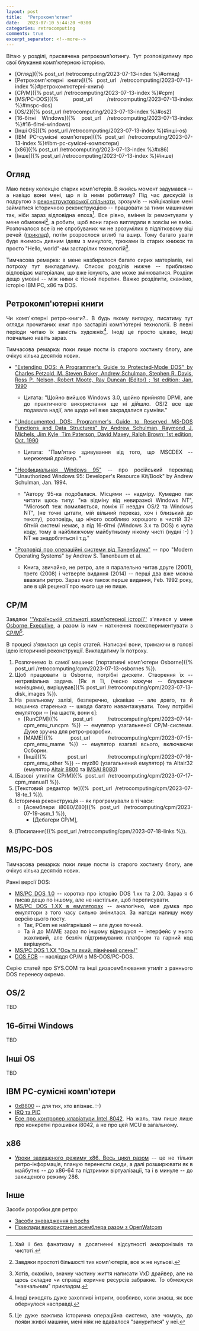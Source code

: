 ```yaml
---
layout: post
title:  "Ретрокомп'ютинг"
date:   2023-07-10 5:44:20 +0300
categories: retrocomputing
comments: true
excerpt_separator: <!--more-->
---
```


Вітаю у розділі, присвячена ретрокомп'ютингу. Тут розповідатиму про свої блукання комп'ютерною історією. 

- [Огляд]({% post_url /retrocomputing/2023-07-13-index %}#огляд)
- [Ретрокомп'ютерні книги]({% post_url /retrocomputing/2023-07-13-index %}#ретрокомпютерні-книги)
- [CP/M]({% post_url /retrocomputing/2023-07-13-index %}#cpm)
- [MS/PC-DOS]({% post_url /retrocomputing/2023-07-13-index %}#mspc-dos)
- [OS/2]({% post_url /retrocomputing/2023-07-13-index %}#os2)
- [16-бітні Windows]({% post_url /retrocomputing/2023-07-13-index %}#16-бітні-windows)
- [Інші OS]({% post_url /retrocomputing/2023-07-13-index %}#інші-os)
- [IBM PC-сумісні комп'ютери]({% post_url /retrocomputing/2023-07-13-index %}#ibm-pc-сумісні-компютери)
- [x86]({% post_url /retrocomputing/2023-07-13-index %}#x86)
- [Інше]({% post_url /retrocomputing/2023-07-13-index %}#інше)

<!--more-->

## Огляд

Маю певну колекцію старих комп'ютерів. В якийсь момент задумався -- а навіщо вони мені, що я із ними робитиму? Під час дискусій із подругою з [реконструкторської спільноти](https://www.facebook.com/groups/405499193349579), зрозумів -- найцікавіше мені займатися історичною реконструкцією -- працювати за тими машинами так, ніби зараз відповідна епоха[^1]. Все рівно, вміння їх ремонтувати у мене обмежені[^2], а робити, щоб вони гарно виглядали я зовсім не вмію. Розпочалося все із не спробуваних чи не зрозумілих в підлітковому віці речей ([приклад](http://indrekis2.blogspot.com/2013/02/dos-fcb.html)), потім розрослося вглиб та вшир. Тому багато уваги буде якимось дивним ідеям з минулого, трюками із старих книжок та просто "Hello, world"-ам застарілих технологій[^3].

<style>body {text-align: justify}</style> 

[^1]: Хай і без фанатизму в досягненні відсутності анахронізмів та чистоті. 

[^2]: Завдяки простоті більшості тих комп'ютерів, все ж не нульові.

[^3]: Хотів, скажімо, значну частину життя написати VxD драйвер, але на щось складне чи справді коричне ресурсів забракне. То обмежуся "навчальним" прикладом. 

Тимчасова ремарка: в мене назбиралося багато сирих матеріалів, які потроху тут викладатиму. Список розділів нижче -- приблизно відповідає матеріалам, що вже існують, але може змінюватися. Розділи дещо умовні -- між ними є тісний перетин. Важко розділити, скажімо, історію IBM PC, x86 та DOS.


## Ретрокомп'ютерні книги

Чи комп'ютерні ретро-книги?.. В будь якому випадку, писатиму тут огляди прочитаних книг про застарілі комп'ютерні технології. В певні періоди читаю їх замість художніх[^4]. Іноді це просто цікаво, іноді повчально навіть зараз. 

[^4]: Іноді виходять дуже захопливі інтриги, особливо, коли знаєш, як все обернулося насправді.

Тимчасова ремарка: поки лише пости із старого хостингу блогу, але очікує кілька десятків нових. 

- ["Extending DOS: A Programmer's Guide to Protected-Mode DOS" by Charles Petzold, M. Steven Baker, Andrew Schulman, Stephen R. Davis, Ross P. Nelson, Robert Moote, Ray Duncan (Editor) ; 1st edition; Jan. 1990](http://indrekis2.blogspot.com/2013/08/extending-dos-by-ray-duncan-et-al.html) 
  - Цитата: "Щойно вийшов Windows 3.0, щойно прийнято DPMI, але до практичного використання ще ні дійшло. OS/2 все ще подавала надії, але щодо неї вже закрадалися сумніви."

- ["Undocumented DOS: Programmer's Guide to Reserved MS-DOS Functions and Data Structures" by Andrew Schulman, Raymond J. Michels, Jim Kyle, Tim Paterson, David Maxey, Ralph Brown; 1st edition, Oct. 1990](http://indrekis2.blogspot.com/2018/07/undocumented-dos-1st-edition.html)
  - Цитата: "Пам'ятаю здивування від того, що MSCDEX -- мережевий драйвер. "

- ["Неофициальная Windows 95"](http://indrekis2.blogspot.com/2015/12/windows-95.html) -- про російський переклад "Unauthorized Windows 95: Developer's Resource Kit/Book" by Andrew Schulman, Jan. 1994.
  - "Автору 95-ка подобалася. Місцями -- надміру. Кумедно так читати щось типу: "на відміну від невиразної Windows NT", "Microsoft теж помиляється, поміж її невдач OS/2 та Windows NT", (не точні цитати, мій вільний переказ, хоч і близький до тексту), розповідь, що нічого особливо хорошого в чистій 32-бітній системі немає, а під 16-бітні (Windows 3.x та DOS) є купа коду, тому в найближчому майбутньому нікому чисті (нудні :-) ) NT не знадобляться і т.д."
  
- ["Розповіді про операційні системи від Таненбаума"](http://indrekis2.blogspot.com/2016/06/blog-post.html) -- про "Modern Operating Systems" by Andrew S. Tanenbaum et al. 
  - Книга, звичайно, не ретро, але я паралельно читав друге (2001), третє (2008) і четверте видання (2014) -- перші два вже можна вважати ретро. Зараз маю також перше видання, Feb. 1992 року, але в цій рецензії про нього ще не пише. 


## CP/M

Завдяки [''Українській спільноті комп'ютерної історії''](https://forum.it-museum.com/index.php) з'явився у мене [Osborne Executive](https://en.wikipedia.org/wiki/Osborne_Executive), а разом із ним &ndash; натхнення поекспериментувати з [CP/M](https://en.wikipedia.org/wiki/CP/M)[^6].

В процесі з'явилася ця серія статей. Написані вони, тримаючи в голові ідею історичної реконструкції. Викладатиму їх потроху.

1. Розпочнемо із самої машини: [портативні комп'ютери Osborne]({% post_url /retrocomputing/cpm/2023-07-13-osbornes %}).
2. Щоб працювати із Osborne, потрібні дискети. Створення їх -- нетривіальна задача. [Як я її, (чесно кажучи -- блукаючи манівцями), вирішував]({% post_url /retrocomputing/cpm/2023-07-13-disk_images %}).
3. На реальному залізі, безперечно, цікавіше -- але довго, та й машинка старенька -- шкода багато навантажувати. Тому потрібні емулятори -- [на щастя, вони є]:
   - [RunCPM]({% post_url /retrocomputing/cpm/2023-07-14-cpm_emu_runcpm %})  -- емулятор узагальненої CP/M-системи. Дуже зручна для ретро-розробки.
   - [MAME]({% post_url /retrocomputing/cpm/2023-07-15-cpm_emu_mame %})   -- емулятор взагалі всього, включаючи Осборни.
   - [Інші]({% post_url /retrocomputing/cpm/2023-07-16-cpm_emu_other %})  --  myz80 (узагальнений емулятор) та Altair32 (емулятор [Altair 8800](https://en.wikipedia.org/wiki/Altair_8800) та [IMSAI 8080](https://en.wikipedia.org/wiki/IMSAI_8080))
4. [Базові утиліти CP/M]({% post_url /retrocomputing/cpm/2023-07-17-cpm_manual1 %}).
5. [Текстовий редактор te]({% post_url /retrocomputing/cpm/2023-07-18-te_1 %}).
6. Історична реконструкція -- як програмували в ті часи:
   - [Асемблери i8080/Z80]({% post_url /retrocomputing/cpm/2023-07-19-asm_1 %}),
     - [Дебагери CP/M],
  <!-- ({% post_url /retrocomputing/cpm/2023-07-20-debug_1 %}) -- >
   - Ada,
   - Діалекти BASIC,
   - C та діалекти,
   - [COBOL],
   - Forth,
   - FORTRAN,
   - Modula-2,
   - MUMPS, 
   - Pascal, 
   - UCSD p-System -- діалект Pascal разом із ОС,
   - PL/I.
7. Інші тогочасні утиліти.
8.  Сучасні CP/M машини. <!-- https://rc2014.co.uk/  / https://github.com/wwarthen/RomWBW  -->
9.  [Посилання]({% post_url /retrocomputing/cpm/2023-07-18-links %}).

<!--
1. Щоб працювати із Osborne, потрібні дискети. Створення їх -- нетривіальна задача. [Як я її, (чесно кажучи -- блукаючи манівцями), вирішував](cpm/disk_images.md).
2. На реальному залізі, безперечно, цікавіше -- але довго, та й машинка старенька -- шкода багато навантажувати. Тому потрібні емулятори -- [на щастя, вони є](cpm/cpm_emu_1.md).
3. Базові утиліти.
4. [Текстовий редактор](cpm/te_1.md).
5. [Емуляція CP/M](cpm/cpm_emu_1.md).
6. Історична реконструкція -- як програмували в ті часи.
   - [Асемблер i8080/Z80](cpm/asm_1.md)
   - Ada
   - Діалекти BASIC
   - C та діалекти
   - [COBOL](cpm/cobol_1.md)
   - Forth
   - FORTRAN
   - Modula-2
   - MUMPS 
   - Pascal 
   - UCSD p-System -- діалект Pascal разом із ОС. 
   - PL/I
7. Інші тогочасні утиліти.
8. Сучасні CP/M машини. https://rc2014.co.uk/  / https://github.com/wwarthen/RomWBW 
9.  [Посилання](cpm/links.md)
-->

[^6]: Це дуже важлива історична операційна система, але чомусь, до появи живої машини, мені ніяк не вдавалося "зануритися" у неї. 


## MS/PC-DOS

Тимчасова ремарка: поки лише пости із старого хостингу блогу, але очікує кілька десятків нових. 

Ранні версії DOS: 
- [MS/PC DOS 1.0](http://indrekis2.blogspot.com/2013/02/mspc-dos-10.html) -- коротко про історію DOS 1.xx та 2.00. Зараз я б писав дещо по іншому, але не настільки, щоб переписувати.
- [MS/PC DOS 1.XX в емуляторах](http://indrekis2.blogspot.com/2013/02/mspc-dos-1xx.html) -- аналогічно, моя думка про емулятори з того часу сильно змінилася. За нагоди напишу нову версію цього посту.
  - Так, PCem не найгарніший -- але дуже точний. 
  - Та й до MAME зараз по іншому відношуся -- інтерфейс у нього жахливий, але безліч підтримуваних платформ та гарний код вирішують. 
- [MS/PC DOS 1.XX "Ось ти який, північний олень!"](http://indrekis2.blogspot.com/2013/02/mspc-dos-1xx_25.html)
- [DOS FCB](http://indrekis2.blogspot.com/2013/02/dos-fcb.html) -- насліддя CP/M в MS-DOS/PC-DOS.


Серію статей про SYS.COM та інші дизасемблювання утиліт з раннього DOS перенесу окремо. 
<!-- http://indrekis2.blogspot.com/2013/04/datecom-pc-dos-100.html 
http://indrekis2.blogspot.com/2013/04/timecom-pc-dos-100.html 
http://indrekis2.blogspot.com/2013/08/chkdskcom-pc-dos-100.html
http://indrekis2.blogspot.com/2013/05/syscom-pcms-dos.html 
http://indrekis2.blogspot.com/2013/05/syscom-pc-dos-100.html
http://indrekis2.blogspot.com/2013/05/syscom-pc-dos-110.html
http://indrekis2.blogspot.com/2013/06/syscom-pc-dos-200.html
http://indrekis2.blogspot.com/2013/06/syscom-pc-dos-210.html
http://indrekis2.blogspot.com/2013/06/syscom-dos-211.html
http://indrekis2.blogspot.com/2013/06/syscom-181-compaq-dos-212.html
http://indrekis2.blogspot.com/2013/07/syscom-86-dos.html
http://indrekis2.blogspot.com/2013/10/syscom-pc-dos-300.html
http://indrekis2.blogspot.com/2013/12/syscom-pc-dos-300-printf.html
http://indrekis2.blogspot.com/2013/12/syscom-pc-dos-300-sys.html
http://indrekis2.blogspot.com/2022/09/syscom-pc-dos-210-microsoft.html
http://indrekis2.blogspot.com/2017/10/syscom-pc-dos-310.html
-->


## OS/2

TBD

## 16-бітні Windows 

TBD

## Інші OS

TBD

## IBM PC-сумісні комп'ютери

- [0xB800](http://indrekis2.blogspot.com/2019/04/0xb800.html) -- для тих, хто впізнає. :-) 
- [IRQ та PIC](http://indrekis2.blogspot.com/2011/06/5.html)
- [Есе про контролер клавіатури Intel 8042](http://indrekis2.blogspot.com/2011/06/intel-8042.html). На жаль, там пише лише про конкретні прошивки i8042, а не про цей MCU в загальному.

## x86 

- [Уроки захищеного режиму x86. Весь цикл разом](http://indrekis2.blogspot.com/2011/08/x86.html) -- це не тільки ретро-інформація, планую перенести сюди, а далі розширювати як в майбутнє -- до x86-64 та підтримки віртуалізації, та і в минуле -- до захищеного режиму 286.

## Інше 

Засоби розробки для ретро:
- [Засоби зневадження в bochs](http://indrekis2.blogspot.com/2011/05/bochs.html)
- [Приклади використання асемблера разом з OpenWatcom](http://indrekis2.blogspot.com/2011/05/openwatcom.html)